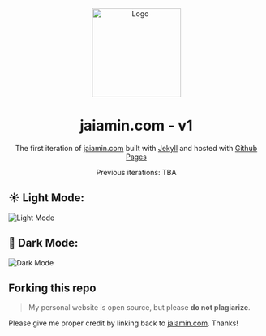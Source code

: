 <div align="center">
  <img alt="Logo" src="https://raw.githubusercontent.com/jamino30/jamino30.github.io/main/images/demo-logo.png" width="175" />
</div>

<h1 align="center">
  jaiamin.com - v1
</h1>

<p align="center">
  The first iteration of <a href="https://jaiamin.com" target="_blank">jaiamin.com</a> built with <a href="https://github.com/jekyll/jekyll" target="_blank">Jekyll</a> and hosted with <a href="https://pages.github.com/" target="_blank">Github Pages</a>
</p>

<p align="center">
  Previous iterations: TBA
</p>

## ☀️  Light Mode:
<img src="https://raw.githubusercontent.com/jamino30/jamino30.github.io/main/images/light.png" alt="Light Mode" />
  
## 🌙  Dark Mode:
<img src="https://raw.githubusercontent.com/jamino30/jamino30.github.io/main/images/dark.png" alt="Dark Mode" />

## Forking this repo

> My personal website is open source, but please **do not plagiarize**. 

Please give me proper credit by linking back to [jaiamin.com](https://jaiamin.com). Thanks!
